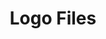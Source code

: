---
title: Logo Files 
parent: resources
order: 5
sections:
    
  - file: intro
    layout: text   
    
  - file: intro-background
    layout: text

  - file: background
    layout: accordion
    
  - file: intro-transparent
    layout: text

  - file: transparent
    layout: accordion
 
  - file: zip
    layout: text
    
  - file: embedding
    layout: text
    
  - file: evolution
    layout: text

---